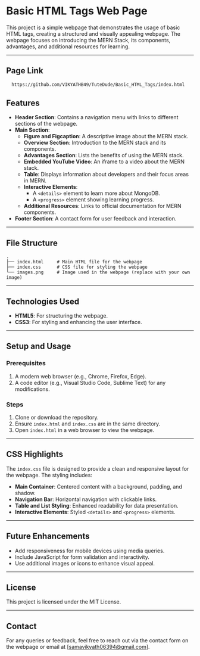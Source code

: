 #  Basic HTML Tags Web Page
This project is a simple webpage that demonstrates the usage of basic HTML tags, creating a structured and visually appealing webpage. The webpage focuses on introducing the MERN Stack, its components, advantages, and additional resources for learning.

---
## Page Link
```bash
  https://github.com/VIKYATHB49/TuteDude/Basic_HTML_Tags/index.html
```


## Features
- **Header Section**: Contains a navigation menu with links to different sections of the webpage.
- **Main Section**:
  - **Figure and Figcaption**: A descriptive image about the MERN stack.
  - **Overview Section**: Introduction to the MERN stack and its components.
  - **Advantages Section**: Lists the benefits of using the MERN stack.
  - **Embedded YouTube Video**: An iframe to a video about the MERN stack.
  - **Table**: Displays information about developers and their focus areas in MERN.
  - **Interactive Elements**:
    - A `<details>` element to learn more about MongoDB.
    - A `<progress>` element showing learning progress.
  - **Additional Resources**: Links to official documentation for MERN components.
- **Footer Section**: A contact form for user feedback and interaction.

---

## File Structure
```
.
├── index.html     # Main HTML file for the webpage
├── index.css      # CSS file for styling the webpage
└── images.png     # Image used in the webpage (replace with your own image)
```

---

## Technologies Used
- **HTML5**: For structuring the webpage.
- **CSS3**: For styling and enhancing the user interface.

---

## Setup and Usage

### Prerequisites
1. A modern web browser (e.g., Chrome, Firefox, Edge).
2. A code editor (e.g., Visual Studio Code, Sublime Text) for any modifications.

### Steps
1. Clone or download the repository.
2. Ensure `index.html` and `index.css` are in the same directory.
3. Open `index.html` in a web browser to view the webpage.

---

## CSS Highlights
The `index.css` file is designed to provide a clean and responsive layout for the webpage. The styling includes:
- **Main Container**: Centered content with a background, padding, and shadow.
- **Navigation Bar**: Horizontal navigation with clickable links.
- **Table and List Styling**: Enhanced readability for data presentation.
- **Interactive Elements**: Styled `<details>` and `<progress>` elements.

---

## Future Enhancements
- Add responsiveness for mobile devices using media queries.
- Include JavaScript for form validation and interactivity.
- Use additional images or icons to enhance visual appeal.

---

## License
This project is licensed under the MIT License.

---

## Contact
For any queries or feedback, feel free to reach out via the contact form on the webpage or email at [samavikyath06394@gmail.com].

